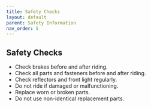 ```yaml
---
title: Safety Checks 
layout: default
parent: Safety Information
nav_order: 5
---
```

## Safety Checks 
* Check brakes before and after riding.
* Check all parts and fasteners before and after riding.
* Check reflectors and front light regularly.
* Do not ride if damaged or malfunctioning.
* Replace worn or broken parts.
* Do not use non-identical replacement parts.